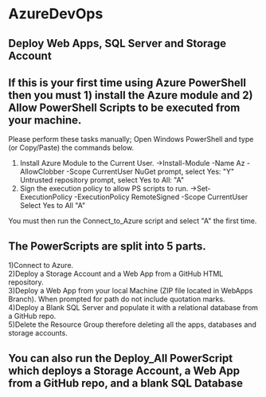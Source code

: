 # AzureDevOps
Deploy Web Apps, SQL Server and Storage Account
-------------------------------------------------------------------------------------------------------------------------

## If this is your first time using Azure PowerShell then you must 1) install the Azure module and 2) Allow PowerShell Scripts to be executed from your machine.

Please perform these tasks manually; Open Windows PowerShell and type (or Copy/Paste) the commands below.
1) Install Azure Module to the Current User.
->Install-Module -Name Az -AllowClobber -Scope CurrentUser
NuGet prompt, select Yes: "Y"
Untrusted repository prompt, select Yes to All: "A"
2) Sign the execution policy to allow PS scripts to run.
->Set-ExecutionPolicy -ExecutionPolicy RemoteSigned -Scope CurrentUser
Select Yes to All "A"

You must then run the Connect_to_Azure script and select "A" the first time.

## The PowerScripts are split into 5 parts.
1)Connect to Azure.           
2)Deploy a Storage Account and a Web App from a GitHub HTML repository.     
3)Deploy a Web App from your local Machine (ZIP file located in WebApps Branch). When prompted for path do not include quotation marks.     
4)Deploy a Blank SQL Server and populate it with a relational database from a GitHub repo.        
5)Delete the Resource Group therefore deleting all the apps, databases and storage accounts.      

You can also run the Deploy_All PowerScript which deploys a Storage Account, a Web App from a GitHub repo, and a blank SQL Database
------  
